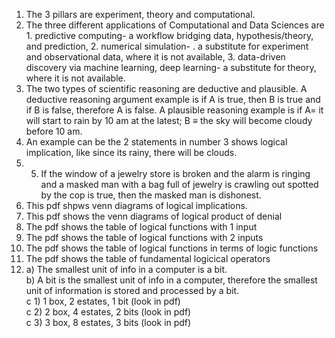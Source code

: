 1. The 3 pillars are experiment, theory and computational.
2. The three different applications of Computational and Data Sciences are 1. predictive computing- a workflow bridging data, hypothesis/theory, and prediction, 2. numerical simulation- . a substitute for experiment and observational data, where it is not available, 3. data-driven discovery via machine learning, deep learning- a substitute for theory, where it is not available.  
3. The two types of scientific reasoning are deductive and plausible. A deductive reasoning argument example is if A is true, then B is true and if B is false, therefore A is false. A plausible reasoning example is if A=  it will start to rain by 10 am at the latest; B ≡ the sky will become cloudy before 10 am.  
4. An example can be the 2 statements in number 3 shows logical implication, like since its rainy, there will be clouds. 
5. 5. If the window of a jewelry store is broken and the alarm is ringing and a masked man with a bag full of jewelry is crawling out spotted by the cop is true, then the masked man is dishonest.  
6. This pdf shpws venn diagrams of logical implications.  
7. This pdf shows the venn diagrams of logical product of denial
8. The pdf shows the table of logical functions with 1 input
9. The pdf shows the table of logical functions with 2 inputs  
10.  The pdf shows the table of logical functions in terms of logic functions
11.  The pdf shows the table of fundamental logicical operators
12. a) The smallest unit of info in a computer is a bit.  
    b) A bit is the smallest unit of info in a computer, therefore the smallest unit of information is stored and processed by a bit.  
    c 1) 1 box, 2 estates, 1 bit (look in pdf)  
    c 2)  2 box, 4 estates, 2 bits (look in pdf)   
    c 3)  3 box, 8 estates, 3 bits (look in pdf)  
    

